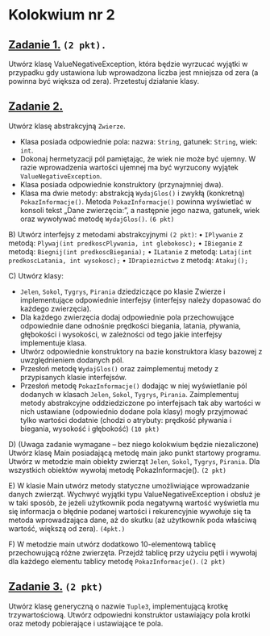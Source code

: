 # **Kolokwium nr 2**


## **[Zadanie 1.](https://github.com/dawidolko/Programming-Java/tree/master/Kolokwium/exam2v2/kolokwium2v2/kolokwium2/src/Zadanie1)** `(2 pkt).`

Utwórz klasę ValueNegativeException, która będzie wyrzucać wyjątki w przypadku gdy ustawiona lub wprowadzona liczba jest mniejsza od zera (a powinna być większa od zera). Przetestuj działanie klasy.

## **[Zadanie 2.](https://github.com/dawidolko/Programming-Java/tree/master/Kolokwium/exam2v2/kolokwium2v2/kolokwium2/src/Zadanie2)**

Utwórz klasę abstrakcyjną `Zwierze`. 
- Klasa posiada odpowiednie pola: nazwa: `String`,  gatunek: `String`, wiek: `int`.
- Dokonaj hermetyzacji pól pamiętając, że wiek nie może być ujemny. W razie wprowadzenia wartości ujemnej ma być wyrzucony wyjątek `ValueNegativeException`.
- Klasa posiada odpowiednie konstruktory (przynajmniej dwa).
- Klasa ma dwie metody: abstrakcją `WydajGlos()` i zwykłą (konkretną) `PokazInformacje()`.
 Metoda `PokazInformacje()` powinna wyświetlać w konsoli tekst „Dane zwierzęcia:”, a następnie jego nazwa, gatunek, wiek oraz wywoływać metodę `WydajGlos()`. `(6 pkt)`

B) Utwórz interfejsy z metodami abstrakcyjnymi `(2 pkt)`: 
•	`IPlywanie` z metodą: `Plywaj(int predkoscPlywania, int glebokosc);`
•	`IBieganie` z metodą: `Biegnij(int predkoscBiegania);`
•	`ILatanie` z metodą: `Lataj(int predkoscLatania, int wysokosc);`
•	`IDrapieznictwo` z metodą: `Atakuj();`

C) Utwórz klasy:
- `Jelen`, `Sokol`, `Tygrys`, `Pirania` dziedziczące po klasie Zwierze i implementujące odpowiednie interfejsy (interfejsy należy dopasować do każdego zwierzęcia).
- Dla każdego zwierzęcia dodaj odpowiednie pola przechowujące odpowiednie dane odnośnie prędkości biegania, latania, pływania, głębokości i wysokości, w zależności od tego jakie interfejsy implementuje klasa.
- Utwórz odpowiednie konstruktory na bazie konstruktora klasy bazowej z uwzględnieniem dodanych pól.
- Przesłoń metodę `WydajGlos()` oraz zaimplementuj metody z przypisanych klasie interfejsów.
- Przesłoń metodę `PokazInformacje()` dodając w niej wyświetlanie pól dodanych w klasach `Jelen`, `Sokol`, `Tygrys`, `Pirania`.
Zaimplementuj metody abstrakcyjne oddziedziczone po interfejsach tak aby wartości w nich ustawiane (odpowiednio dodane pola klasy) mogły przyjmować tylko wartości dodatnie (chodzi o atrybuty: prędkość pływania i biegania, wysokość i głębokość)
`(10 pkt)`

D)  (Uwaga zadanie wymagane – bez niego kolokwium będzie niezaliczone)
Utwórz klasę Main posiadającą metodę main jako punkt startowy programu. Utwórz w metodzie main obiekty zwierząt  `Jelen`, `Sokol`, `Tygrys`, `Pirania`. Dla wszystkich obiektów wywołaj metodę PokazInformacje(). `(2 pkt)`

E) W klasie Main utwórz metody statyczne umożliwiające wprowadzanie danych zwierząt. Wychwyć wyjątki typu ValueNegativeException i obsłuż je w taki sposób, że jeżeli użytkownik poda negatywną wartość wyświetla mu się informacja o błędnie podanej wartości i rekurencyjnie wywołuje się ta metoda wprowadzająca dane, aż do skutku (aż użytkownik poda właściwą wartość, większą od zera). `(4pkt.)`

F) W metodzie main utwórz dodatkowo 10-elementową tablicę przechowującą różne zwierzęta. Przejdź tablicę przy użyciu pętli i wywołaj dla każdego elementu tablicy metodę  `PokazInformacje()`.  `(2 pkt)`

## **[Zadanie 3.](https://github.com/dawidolko/Programming-Java/tree/master/Kolokwium/exam2v2/kolokwium2v2/kolokwium2/src/Zadanie3)** `(2 pkt)`
Utwórz klasę generyczną o nazwie `Tuple3`, implementującą krotkę trzywartościową. Utwórz odpowiedni konstruktor ustawiający pola krotki oraz metody pobierające i ustawiające te pola. 
